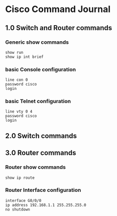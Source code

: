 # Cisco Command Journal

## 1.0 Switch and Router commands


### Generic show commands
```
show run
show ip int brief
```

### basic Console configuration
```
line con 0
password cisco
login
```
### basic Telnet configuration
```
line vty 0 4
password cisco
login
```

###


## 2.0 Switch commands

## 3.0 Router commands

### Router show commands
```
show ip route
```

### Router Interface configuration
```
interface G0/0/0
ip address 192.168.1.1 255.255.255.0
no shutdown

```